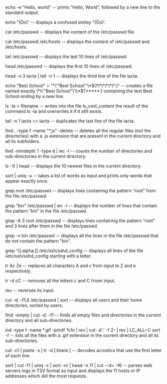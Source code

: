 echo -e "Hello, world" -- prints “Hello, World”, followed by a new line to the standard output.

echo \"\(Ôo\)\' -- displays a confused smiley "(Ôo)'.

cat /etc/passwd -- displays the content of the /etc/passwd file.

cat /etc/passwd /etc/hosts -- displays the content of /etc/passwd and /etc/hosts.

tail /etc/passwd -- displays the last 10 lines of /etc/passwd.

head /etc/passwd -- displays the first 10 lines of /etc/passwd.

head -n 3 iacta | tail -n 1 -- displays the third line of the file iacta.

echo "Best School" > "\*\\\'\"Best School\"\'\\\*$\?\*\*\*\*\*:)" -- creates a file named exactly \*\\'"Best School"\'\\*$\?\*\*\*\*\*:) containing the text Best School ending by a new line.

ls -la > filename -- writes into the file ls_cwd_content the result of the command ls -la and overwrites it if it still exists.

tail -n 1 iacta >> iacta -- duplicates the last line of the file iacta.

find . -type f -name "*.js" -delete -- deletes all the regular files (not the directories) with a .js extension that are present in the current directory and all its subfolders.

find -mindepth 1 -type d | wc -l -- counts the number of directories and sub-directories in the current directory.

ls -1t | head -- displays the 10 newest files in the current directory.

sort | uniq -u -- takes a list of words as input and prints only words that appear exactly once.

grep root /etc/passwd -- displays lines containing the pattern “root” from the file /etc/passwd. 

grep "bin" /etc/passwd | wc -l -- displays the number of lines that contain the pattern “bin” in the file /etc/passwd.

grep -A 3 root /etc/passwd -- displays lines containing the pattern “root” and 3 lines after them in the file /etc/passwd. 

grep -v bin /etc/passwd -- displays all the lines in the file /etc/passwd that do not contain the pattern "bin".

grep ^[[:alpha:]] /etc/ssh/sshd_config -- displays all lines of the file /etc/ssh/sshd_config starting with a letter.

tr Ac Ze -- replaces all characters A and c from input to Z and e respectively. 

tr -d cC -- removes all the letters c and C frrom input.

rev -- reverses its input.

cut -d: -f1,6 /etc/passwd | sort -- displays all users and their home directories, sorted by users.

find -empty | cut -d: -f1 -- finds all empty files and directories in the current directory and all sub-directories. 

ind -type f -name *.gif -printf %fn | rev | cut -d'.' -f 2- | rev | LC_ALL=C sort -f -- lists all the files with a .gif extension in the current directory and all its sub-directories. 

cut -c1 | paste -s | tr -d [:blank:] -- decodes acrostics that use the first letter of each line. 

sort | cut -f1 | uniq -c | sort -nr | head -n 11 | cut --d=  -f6 -- parses web servers logs in TSV format as input and displays the 11 hosts or IP addresses which did the most requests.
